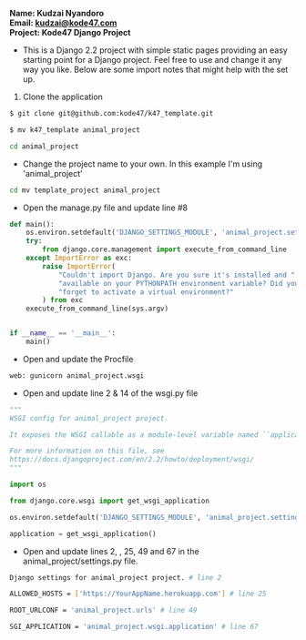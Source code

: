 **Name: Kudzai Nyandoro**  
**Email: kudzai@kode47.com**  
**Project: Kode47 Django Project**  

- This is a Django 2.2 project with simple static pages providing an easy
  starting point for a Django project. Feel free to use and change it any way
  you like. Below are some import notes that might help with the set up.
  
1. Clone the application 

```bash
$ git clone git@github.com:kode47/k47_template.git
```

```bash
$ mv k47_template animal_project
```

```bash
cd animal_project
```

- Change the project name to your own.  In this example I'm using 'animal_project'

```bash
cd mv template_project animal_project
```

- Open the manage.py file and update line #8

```python
def main():
    os.environ.setdefault('DJANGO_SETTINGS_MODULE', 'animal_project.settings')
    try:
        from django.core.management import execute_from_command_line
    except ImportError as exc:
        raise ImportError(
            "Couldn't import Django. Are you sure it's installed and "
            "available on your PYTHONPATH environment variable? Did you "
            "forget to activate a virtual environment?"
        ) from exc
    execute_from_command_line(sys.argv)


if __name__ == '__main__':
    main()
```
 
- Open and update the Procfile

```bash
web: gunicorn animal_project.wsgi
```


- Open and update line 2 & 14 of the wsgi.py file

```python
"""
WSGI config for animal_project project.

It exposes the WSGI callable as a module-level variable named ``application``.

For more information on this file, see
https://docs.djangoproject.com/en/2.2/howto/deployment/wsgi/
"""

import os

from django.core.wsgi import get_wsgi_application

os.environ.setdefault('DJANGO_SETTINGS_MODULE', 'animal_project.settings')

application = get_wsgi_application()

```

- Open and update lines 2, , 25, 49 and 67 in the animal_project/settings.py file.

```bash
Django settings for animal_project project. # line 2

ALLOWED_HOSTS = ['https://YourAppName.herokuapp.com'] # line 25

ROOT_URLCONF = 'animal_project.urls' # line 49

SGI_APPLICATION = 'animal_project.wsgi.application' # line 67
```

